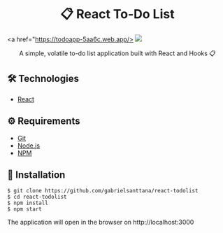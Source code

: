 # <div align="center">📋 React To-Do List</div>
<a href="https://todoapp-5aa6c.web.app/>
<img src="./.github/main.png" />
                             </a>
<p align="center">A simple, volatile to-do list application built with React and Hooks 📋</p>

## 🛠️ Technologies

<ul>
  <li><a href="https://reactjs.org/">React</a></li>
</ul>

## ⚙️ Requirements

<ul>
  <li><a href="https://git-scm.com/">Git</a></li>
  <li><a href="https://nodejs.org/en/">Node.js</a></li>
  <li><a href="https://www.npmjs.com/">NPM</a></li>
</ul>

## 🚀 Installation

```
$ git clone https://github.com/gabrielsanttana/react-todolist
$ cd react-todolist
$ npm install
$ npm start
```

The application will open in the browser on http://localhost:3000
